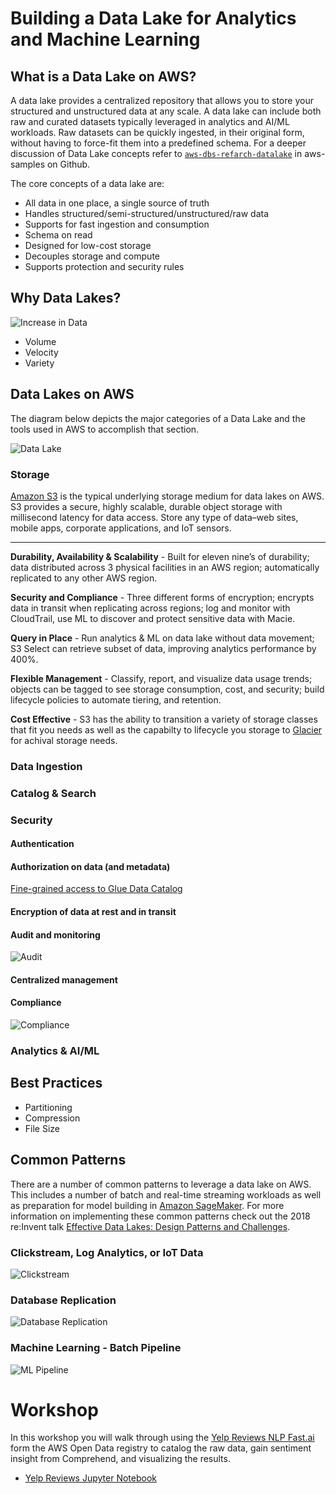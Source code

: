 # Building a Data Lake for Analytics and Machine Learning

## What is a Data Lake on AWS?

A data lake provides a centralized repository that allows you to store your structured and unstructured data at any scale. A data lake can include both raw and curated datasets typically leveraged in analytics and AI/ML workloads. Raw datasets can be quickly ingested, in their original form, without having to force-fit them into a predefined schema. For a deeper discussion of Data Lake concepts refer to [`aws-dbs-refarch-datalake`](https://github.com/aws-samples/aws-dbs-refarch-datalake) in aws-samples on Github.

The core concepts of a data lake are:

* All data in one place, a single source of truth
* Handles structured/semi-structured/unstructured/raw data
* Supports for fast ingestion and consumption
* Schema on read
* Designed for low-cost storage
* Decouples storage and compute
* Supports protection and security rules

## Why Data Lakes?

![Increase in Data](../../assets/images/growing_data.png)

* Volume
* Velocity
* Variety

## Data Lakes on AWS

The diagram below depicts the major categories of a Data Lake and the tools used in AWS to accomplish that section.

![Data Lake](../../assets/images/data_lake.png)

### Storage

[Amazon S3](https://docs.aws.amazon.com/AmazonS3/latest/dev/Welcome.html) is the typical underlying storage medium for data lakes on AWS. S3 provides a secure, highly scalable, durable object storage with millisecond latency for data access. Store any type of data–web sites, mobile apps, corporate applications, and IoT sensors.

***

**Durability, Availability & Scalability** - Built for eleven nine’s of durability; data distributed across 3 physical facilities in an AWS region; automatically replicated to any other AWS region.

**Security and Compliance** - Three different forms of encryption; encrypts data in transit when replicating across regions; log and monitor with CloudTrail, use ML to discover and protect sensitive data with Macie.

**Query in Place** - Run analytics & ML on data lake without data movement; S3 Select can retrieve subset of data, improving analytics performance by 400%.

**Flexible Management** - Classify, report, and visualize data usage trends; objects can be tagged to see storage consumption, cost, and security; build lifecycle policies to automate tiering, and retention.

**Cost Effective** - S3 has the ability to transition a variety of storage classes that fit you needs as well as the capabilty to lifecycle you storage to [Glacier](https://aws.amazon.com/glacier/) for achival storage needs.

### Data Ingestion

### Catalog & Search

### Security

#### Authentication

#### Authorization on data (and metadata)

[Fine-grained access to Glue Data Catalog](https://aws.amazon.com/blogs/big-data/restrict-access-to-your-aws-glue-data-catalog-with-resource-level-iam-permissions-and-resource-based-policies/)

#### Encryption of data at rest and in transit

#### Audit and monitoring

![Audit](../../assets/images/s3_audit.png)

#### Centralized management

#### Compliance

![Compliance](../../assets/images/compliance.png)

### Analytics & AI/ML

## Best Practices

* Partitioning
* Compression
* File Size

## Common Patterns

There are a number of common patterns to leverage a data lake on AWS. This includes a number of batch and real-time streaming workloads as well as preparation for model building in [Amazon SageMaker](https://aws.amazon.com/sagemaker/). For more information on implementing these common patterns check out the 2018 re:Invent talk [Effective Data Lakes: Design Patterns and Challenges](https://www.youtube.com/watch?v=v5lkNHib7bw).

### Clickstream, Log Analytics, or IoT Data

![Clickstream](../../assets/images/click_stream.png)

### Database Replication

![Database Replication](../../assets/images/database_replication.png)

### Machine Learning - Batch Pipeline

![ML Pipeline](../../assets/images/ml_pipeline.png)

# Workshop

In this workshop you will walk through using the [Yelp Reviews NLP Fast.ai](https://registry.opendata.aws/fast-ai-nlp/) form the AWS Open Data registry to catalog the raw data, gain sentiment insight from Comprehend, and visualizing the results.

* [Yelp Reviews Jupyter Notebook](https://github.com/aws-samples/aws-research-workshops/blob/master/notebooks/building_data_lakes/building_data_lakes-yelp.ipynb)